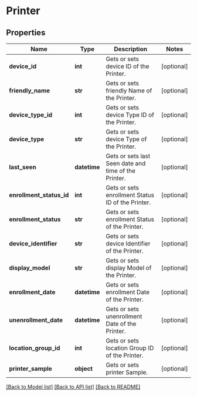 # Printer

## Properties
Name | Type | Description | Notes
------------ | ------------- | ------------- | -------------
**device_id** | **int** | Gets or sets device ID of the Printer. | [optional] 
**friendly_name** | **str** | Gets or sets friendly Name of the Printer. | [optional] 
**device_type_id** | **int** | Gets or sets device Type ID of the Printer. | [optional] 
**device_type** | **str** | Gets or sets device Type of the Printer. | [optional] 
**last_seen** | **datetime** | Gets or sets last Seen date and time of the Printer. | [optional] 
**enrollment_status_id** | **int** | Gets or sets enrollment Status ID of the Printer. | [optional] 
**enrollment_status** | **str** | Gets or sets enrollment Status of the Printer. | [optional] 
**device_identifier** | **str** | Gets or sets device Identifier of the Printer. | [optional] 
**display_model** | **str** | Gets or sets display Model of the Printer. | [optional] 
**enrollment_date** | **datetime** | Gets or sets enrollment Date of the Printer. | [optional] 
**unenrollment_date** | **datetime** | Gets or sets unenrollment Date of the Printer. | [optional] 
**location_group_id** | **int** | Gets or sets location Group ID of the Printer. | [optional] 
**printer_sample** | **object** | Gets or sets printer Sample. | [optional] 

[[Back to Model list]](../README.md#documentation-for-models) [[Back to API list]](../README.md#documentation-for-api-endpoints) [[Back to README]](../README.md)


